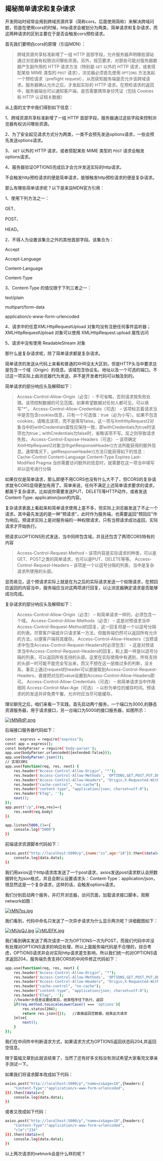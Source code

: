 ## 揭秘简单请求和复杂请求

开发网站时经常会用到跨域资源共享（简称cors，后面使用简称）来解决跨域问题，但是在使用cors的时候，http请求会被划分为两类，简单请求和复杂请求，而这两种请求的区别主要在于是否会触发cors预检请求。

首先我们要明白cors的原理（引自MDN）：

>跨域资源共享标准新增了一组 HTTP 首部字段，允许服务器声明哪些源站通过浏览器有权限访问哪些资源。另外，规范要求，对那些可能对服务器数据产生副作用的 HTTP 请求方法（特别是 `GET` 以外的 HTTP 请求，或者搭配某些 MIME 类型的 `POST` 请求），浏览器必须首先使用 `OPTIONS` 方法发起一个预检请求（preflight request），从而获知服务端是否允许该跨域请求。服务器确认允许之后，才发起实际的 HTTP 请求。在预检请求的返回中，服务器端也可以通知客户端，是否需要携带身份凭证（包括 Cookies 和 HTTP 认证相关数据）

从上面的文字中我们得到如下信息：

1、跨域资源共享标准新增了一组 HTTP 首部字段，服务器通过这些字段来控制浏览器有权访问哪些资源。

2、为了安全起见请求方式分为两类，一类不会预先发送options请求，一些会预先发送options请求。

3、 `GET` 以外的 HTTP 请求，或者搭配某些 MIME 类型的 `POST` 请求会触发options请求。

4、服务器验证OPTIONS完成后才会允许发送实际的http请求。

不会触发http预检请求的便是简单请求，能够触发http预检请求的便是复杂请求。

那么有哪些简单请求呢？以下是来自MDN官方引用：

1、使用下列方法之一：

GET、

POST、

HEAD。

2、不得人为设置该集合之外的其他首部字段。该集合为：

Accept

Accept-Language

Content-Language

Content-Type 

3、Content-Type 的值仅限于下列三者之一：

text/plain

multipart/form-data

application/x-www-form-urlencoded

4、请求中的任意XMLHttpRequestUpload 对象均没有注册任何事件监听器；XMLHttpRequestUpload 对象可以使用 XMLHttpRequest.upload 属性访问

5、请求中没有使用 ReadableStream 对象

那什么是复杂请求呢，除了简单请求都是复杂请求。

简单请求的发送从代码上来看和普通的XHR没太大区别，但是HTTP头当中要求总是包含一个域（Origin）的信息。该域包含协议名、地址以及一个可选的端口。不过这一项实际上由浏览器代为发送，并不是开发者代码可以触及到的。

简单请求的部分响应头及解释如下：

>Access-Control-Allow-Origin（必含）- 不可省略，否则请求按失败处理。该项控制数据的可见范围，如果希望数据对任何人都可见，可以填写"*"。
Access-Control-Allow-Credentials（可选） – 该项标志着请求当中是否包含cookies信息，只有一个可选值：true（必为小写）。如果不包含cookies，请略去该项，而不是填写false。这一项与XmlHttpRequest2对象当中的withCredentials属性应保持一致，即withCredentials为true时该项也为true；withCredentials为false时，省略该项不写。反之则导致请求失败。
Access-Control-Expose-Headers（可选） – 该项确定XmlHttpRequest2对象当中getResponseHeader()方法所能获得的额外信息。通常情况下，getResponseHeader()方法只能获得如下的信息：
Cache-Control
Content-Language
Content-Type
Expires
Last-Modified
Pragma
当你需要访问额外的信息时，就需要在这一项当中填写并以逗号进行分隔

如果仅仅是简单请求，那么即便不用CORS也没有什么大不了，但CORS的复杂请求就令CORS显得更加有用了。简单来说，任何不满足上述简单请求要求的请求，都属于复杂请求。比如说你需要发送PUT、DELETE等HTTP动作，或者发送Content-Type: application/json的内容。

复杂请求表面上看起来和简单请求使用上差不多，但实际上浏览器发送了不止一个请求。其中最先发送的是一种"预请求"，此时作为服务端，也需要返回"预回应"作为响应。预请求实际上是对服务端的一种权限请求，只有当预请求成功返回，实际请求才开始执行。

预请求以OPTIONS形式发送，当中同样包含域，并且还包含了两项CORS特有的内容

>Access-Control-Request-Method – 该项内容是实际请求的种类，可以是GET、POST之类的简单请求，也可以是PUT、DELETE等等。
Access-Control-Request-Headers – 该项是一个以逗号分隔的列表，当中是复杂请求所使用的头部。


显而易见，这个预请求实际上就是在为之后的实际请求发送一个权限请求，在预回应返回的内容当中，服务端应当对这两项进行回复，以让浏览器确定请求是否能够成功完成。

复杂请求的部分响应头及解释如下：


>Access-Control-Allow-Origin（必含） – 和简单请求一样的，必须包含一个域。
Access-Control-Allow-Methods（必含） – 这是对预请求当中Access-Control-Request-Method的回复，这一回复将是一个以逗号分隔的列表。尽管客户端或许只请求某一方法，但服务端仍然可以返回所有允许的方法，以便客户端将其缓存。
Access-Control-Allow-Headers（当预请求中包含Access-Control-Request-Headers时必须包含） – 这是对预请求当中Access-Control-Request-Headers的回复，和上面一样是以逗号分隔的列表，可以返回所有支持的头部。这里在实际使用中有遇到，所有支持的头部一时可能不能完全写出来，而又不想在这一层做过多的判断，没关系，事实上通过request的header可以直接取到Access-Control-Request-Headers，直接把对应的value设置到Access-Control-Allow-Headers即可。
Access-Control-Allow-Credentials（可选） – 和简单请求当中作用相同
Access-Control-Max-Age（可选） – 以秒为单位的缓存时间。预请求的的发送并非免费午餐，允许时应当尽可能缓存。

理论聊完之后，咱们来看一下实践，首先启动两个服务，一个端口为3000,的静态资源服务器，用于请求接口，另一台端口为5000的接口服务器，如图所示：

[![rMNRdP.png](https://s3.ax1x.com/2020/12/15/rMNRdP.png)](https://imgchr.com/i/rMNRdP)

后端接口服务器代码如下：

```sh
const  express = require("express");
const app = express();
const bodyParser = require('body-parser');
app.use(bodyParser.urlencoded({extended:false}));
app.use(bodyParser.json());
// 实现CORS
app.use(function(req, res, next) {
    res.header("Access-Control-Allow-Origin", "*");
    res.header('Access-Control-Allow-Methods', 'OPTIONS,GET,POST,PUT,DELETE');
    res.header("Access-Control-Allow-Headers", "Origin,X-Requested-With,Content-Type,Accept,Authorization");
    res.header("cache-control", "no-cache");
    res.header("content-type", "application/json; charset=utf-8");
    res.header("ETag", '');
    next();
});
app.post("/p",(req,res)=>{
    res.send(req.body)
})

app.listen(5000,()=>{
    console.log("5000")
})
```

前端请求资源脚本代码如下：

```sh
axios.post("http://localhost:5000/p",{name:"zs",age:"18"}).then((data)=>{
    console.log(data.data);
})
```
我们用axios这个http请求库发送了一个post请求，axios发送post请求默认会把数据转化为json格式，并且会默认设置请求头：Content-Type：application/json，很显然这是一个复杂请求，这样的话，会触发options请求。

我们分别启动两个服务，并打开浏览器，访问页面，加载请求接口脚本，观察network如图：

[![rMN7ss.jpg](https://s3.ax1x.com/2020/12/15/rMN7ss.jpg)](https://imgchr.com/i/rMN7ss)

我们看到，代码中命名只发送了一次异步请求为什么显示两次呢？详细截图如下：

[![rMUpQJ.jpg](https://s3.ax1x.com/2020/12/15/rMUpQJ.jpg)](https://imgchr.com/i/rMUpQJ)
[![rMUEFK.jpg](https://s3.ax1x.com/2020/12/15/rMUEFK.jpg)](https://imgchr.com/i/rMUEFK)


我们看到确实发送了两次请求一次为OPTIONS一次为POST，而我们代码中并没有处理对OPTIONS请求的响应处理，所以上面服务端代码是不合理的，综合考虑，OPTIONS请求并会对实际http请求差生影响，所以我们统一的对OPTIONS请求返回204，服务端负责支持CORS的中间件修正代码如下：

```sh
app.use(function(req, res, next) {
    res.header("Access-Control-Allow-Origin", "*");
    res.header('Access-Control-Allow-Methods', 'OPTIONS,GET,POST,PUT,DELETE');
    res.header("Access-Control-Allow-Headers", "Origin,X-Requested-With,Content-Type,Accept,Authorization");
    res.header("cache-control", "no-cache");
    res.header("content-type", "application/json; charset=utf-8");
    res.header("ETag", '');
    //header头信息设置结束后，结束程序往下执行，返回
    if(req.method.toLocaleLowerCase() === 'options'){
        res.status(204);
        return res.json({});   //直接返回空数据，结束此次请求
    }else{
        next();
    }
});
```

我们在中间件中判断请求方式，如果请求方式为OPTIONS返回状态码204,并返回空信息。

限于篇幅文章到此就该结束了，当然了还有好多文档没有测试希望大家看完文章亲手测试一下。

如果我们将请求脚本改成如下代码：

```sh
axios.post("http://localhost:5000/p","name=zs&age=18",{headers:{
    "Content-Type":"application/x-www-form-urlencoded",
}}).then((data)=>{
    console.log(data.data);
})
```
或者又改成如下代码：

```sh
axios.post("http://localhost:5000/p","name=zs&age=18",{headers:{
    "Content-Type":"application/x-www-form-urlencoded",
    "clm":"234"
}}).then((data)=>{
    console.log(data.data);
})
```
以上两次请求的netmork会是什么样的呢？